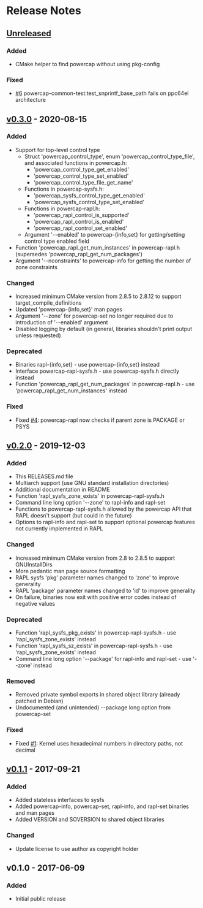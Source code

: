 # Release Notes

## [Unreleased]

### Added

* CMake helper to find powercap without using pkg-config

### Fixed

* [#6] powercap-common-test:test_snprintf_base_path fails on ppc64el architecture


## [v0.3.0] - 2020-08-15

### Added

* Support for top-level control type
  * Struct 'powercap_control_type', enum 'powercap_control_type_file', and associated functions in powercap.h:
    * 'powercap_control_type_get_enabled'
    * 'powercap_control_type_set_enabled'
    * 'powercap_control_type_file_get_name'
  * Functions in powercap-sysfs.h:
    * 'powercap_sysfs_control_type_get_enabled'
    * 'powercap_sysfs_control_type_set_enabled'
  * Functions in powercap-rapl.h:
    * 'powercap_rapl_control_is_supported'
    * 'powercap_rapl_control_is_enabled'
    * 'powercap_rapl_control_set_enabled'
  * Argument '--enabled' to powercap-{info,set} for getting/setting control type enabled field
* Function 'powercap_rapl_get_num_instances' in powercap-rapl.h (supersedes 'powercap_rapl_get_num_packages')
* Argument '--nconstraints' to powercap-info for getting the number of zone constraints

### Changed

* Increased minimum CMake version from 2.8.5 to 2.8.12 to support target_compile_definitions
* Updated 'powercap-{info,set}' man pages
* Argument '--zone' for powercap-set no longer required due to introduction of '--enabled' argument
* Disabled logging by default (in general, libraries shouldn't print output unless requested)

### Deprecated

* Binaries rapl-{info,set} - use powercap-{info,set} instead
* Interface powercap-rapl-sysfs.h - use powercap-sysfs.h directly instead
* Function 'powercap_rapl_get_num_packages' in powercap-rapl.h - use 'powercap_rapl_get_num_instances' instead

### Fixed

* Fixed [#4]: powercap-rapl now checks if parent zone is PACKAGE or PSYS


## [v0.2.0] - 2019-12-03

### Added

* This RELEASES.md file
* Multiarch support (use GNU standard installation directories)
* Additional documentation in README
* Function 'rapl_sysfs_zone_exists' in powercap-rapl-sysfs.h
* Command line long option '--zone' to rapl-info and rapl-set
* Functions to powercap-rapl-sysfs.h allowed by the powercap API that RAPL doesn't support (but could in the future)
* Options to rapl-info and rapl-set to support optional powercap features not currently implemented in RAPL

### Changed

* Increased minimum CMake version from 2.8 to 2.8.5 to support GNUInstallDirs
* More pedantic man page source formatting
* RAPL sysfs 'pkg' parameter names changed to 'zone' to improve generality
* RAPL 'package' parameter names changed to 'id' to improve generality
* On failure, binaries now exit with positive error codes instead of negative values

### Deprecated

* Function 'rapl_sysfs_pkg_exists' in powercap-rapl-sysfs.h - use 'rapl_sysfs_zone_exists' instead
* Function 'rapl_sysfs_sz_exists' in powercap-rapl-sysfs.h - use 'rapl_sysfs_zone_exists' instead
* Command line long option '--package' for rapl-info and rapl-set - use '--zone' instead

### Removed

* Removed private symbol exports in shared object library (already patched in Debian)
* Undocumented (and unintended) --package long option from powercap-set

### Fixed

* Fixed [#1]: Kernel uses hexadecimal numbers in directory paths, not decimal


## [v0.1.1] - 2017-09-21

### Added

* Added stateless interfaces to sysfs
* Added powercap-info, powercap-set, rapl-info, and rapl-set binaries and man pages
* Added VERSION and SOVERSION to shared object libraries

### Changed

* Update license to use author as copyright holder


## v0.1.0 - 2017-06-09

### Added

* Initial public release

[Unreleased]: https://github.com/powercap/powercap/compare/v0.3.0...HEAD
[v0.3.0]: https://github.com/powercap/powercap/compare/v0.2.0...v0.3.0
[v0.2.0]: https://github.com/powercap/powercap/compare/v0.1.1...v0.2.0
[v0.1.1]: https://github.com/powercap/powercap/compare/v0.1.0...v0.1.1
[#6]: https://github.com/powercap/powercap/issues/6
[#4]: https://github.com/powercap/powercap/issues/4
[#1]: https://github.com/powercap/powercap/issues/1

